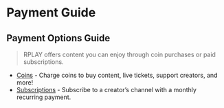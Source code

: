 # Payment Guide

## Payment Options Guide

> RPLAY offers content you can enjoy through coin purchases or paid subscriptions.

* [Coins](coins.md) - Charge coins to buy content, live tickets, support creators, and more!
* [Subscriptions](subscription.md) - Subscribe to a creator’s channel with a monthly recurring payment.
